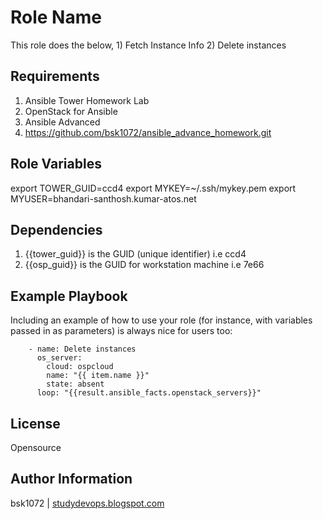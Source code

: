 Role Name
=========

This role does the below,
    1) Fetch Instance Info
    2) Delete instances

Requirements
------------

  1) Ansible Tower Homework Lab
  2) OpenStack for Ansible
  3) Ansible Advanced
  4) https://github.com/bsk1072/ansible_advance_homework.git

Role Variables
--------------

export TOWER_GUID=ccd4
export MYKEY=~/.ssh/mykey.pem
export MYUSER=bhandari-santhosh.kumar-atos.net

Dependencies
------------

  1) {{tower_guid}} is the GUID (unique identifier) i.e ccd4
  2) {{osp_guid}} is the GUID for workstation machine i.e 7e66
  

Example Playbook
----------------

Including an example of how to use your role (for instance, with variables passed in as parameters) is always nice for users too:

        - name: Delete instances
          os_server:
            cloud: ospcloud
            name: "{{ item.name }}"
            state: absent
          loop: "{{result.ansible_facts.openstack_servers}}"


License
-------

Opensource

Author Information
------------------

bsk1072 | [studydevops.blogspot.com](http://studydevops.blogspot.com/)
